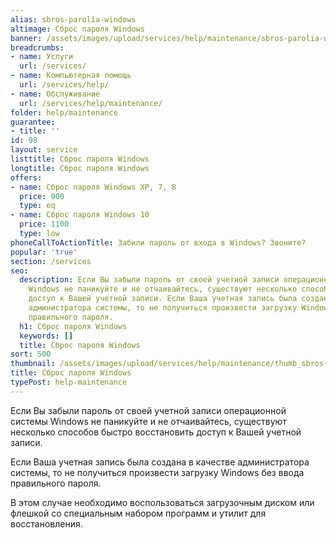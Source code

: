 ```yaml
---
alias: sbros-parolia-windows
altimage: Сброс пароля Windows
banner: /assets/images/upload/services/help/maintenance/sbros-parolia-windows.jpg
breadcrumbs:
- name: Услуги
  url: /services/
- name: Компьютерная помощь
  url: /services/help/
- name: Обслуживание
  url: /services/help/maintenance/
folder: help/maintenance
guarantee:
- title: ''
id: 98
layout: service
listtitle: Сброс пароля Windows
longtitle: Сброс пароля Windows
offers:
- name: Сброс пароля Windows XP, 7, 8
  price: 900
  type: eq
- name: Сброс пароля Windows 10
  price: 1100
  type: low
phoneCallToActionTitle: Забили пароль от входа в Windows? Звоните?
popular: 'true'
section: /services
seo:
  description: Если Вы забыли пароль от своей учетной записи операционной системы
    Windows не паникуйте и не отчаивайтесь, существуют несколько способов быстро восстановить
    доступ к Вашей учетной записи. Если Ваша учетная запись была создана в качестве
    администратора системы, то не получиться произвести загрузку Windows без ввода
    правильного пароля.
  h1: Сброс пароля Windows
  keywords: []
  title: Сброс пароля Windows
sort: 500
thumbnail: /assets/images/upload/services/help/maintenance/thumb_sbros-parolia-windows.jpg
title: Сброс пароля Windows
typePost: help-maintenance
---
```

Если Вы забыли пароль от своей учетной записи операционной системы Windows не паникуйте и не отчаивайтесь, существуют несколько способов быстро восстановить доступ к Вашей учетной записи.

Если Ваша учетная запись была создана в качестве администратора системы, то не получиться произвести загрузку Windows без ввода правильного пароля.

В этом случае необходимо воспользоваться загрузочным диском или флешкой со специальным набором программ и утилит для восстановления.